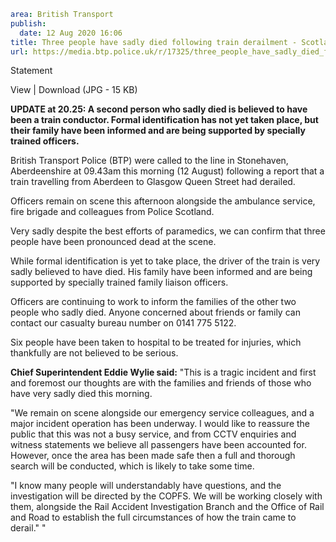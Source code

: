 ```yaml
area: British Transport
publish:
  date: 12 Aug 2020 16:06
title: Three people have sadly died following train derailment - Scotland
url: https://media.btp.police.uk/r/17325/three_people_have_sadly_died_following_train_dera
```

Statement

View | Download (JPG - 15 KB)

**UPDATE at 20.25: A second person who sadly died is believed to have been a train conductor. Formal identification has not yet taken place, but their family have been informed and are being supported by specially trained officers.**

British Transport Police (BTP) were called to the line in Stonehaven, Aberdeenshire at 09.43am this morning (12 August) following a report that a train travelling from Aberdeen to Glasgow Queen Street had derailed.

Officers remain on scene this afternoon alongside the ambulance service, fire brigade and colleagues from Police Scotland.

Very sadly despite the best efforts of paramedics, we can confirm that three people have been pronounced dead at the scene.

While formal identification is yet to take place, the driver of the train is very sadly believed to have died. His family have been informed and are being supported by specially trained family liaison officers.

Officers are continuing to work to inform the families of the other two people who sadly died. Anyone concerned about friends or family can contact our casualty bureau number on 0141 775 5122.

Six people have been taken to hospital to be treated for injuries, which thankfully are not believed to be serious.

**Chief Superintendent Eddie Wylie said:** "This is a tragic incident and first and foremost our thoughts are with the families and friends of those who have very sadly died this morning.

"We remain on scene alongside our emergency service colleagues, and a major incident operation has been underway. I would like to reassure the public that this was not a busy service, and from CCTV enquiries and witness statements we believe all passengers have been accounted for. However, once the area has been made safe then a full and thorough search will be conducted, which is likely to take some time.

"I know many people will understandably have questions, and the investigation will be directed by the COPFS. We will be working closely with them, alongside the Rail Accident Investigation Branch and the Office of Rail and Road to establish the full circumstances of how the train came to derail." "
